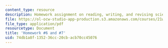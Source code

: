 ```yaml
---
content_type: resource
description: Homework assignment on reading, writing, and revising science essays.
file: https://ol-ocw-studio-app-production.s3.amazonaws.com/courses/21w-777-the-science-essay-spring-2009/74db1a8f135236cc20cbacb70cc45076_MIT21W_777s09_assn05_hw6and7.pdf
file_type: application/pdf
resourcetype: Document
title: 'Homework #6 and #7'
uid: 74db1a8f-1352-36cc-20cb-acb70cc45076
---
```

